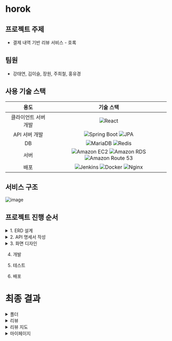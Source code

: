 # horok

## 프로젝트 주제
* 결제 내역 기반 리뷰 서비스 - 호록

## 팀원
* 강태연, 김이슬, 장원, 주희철, 홍유경

## 사용 기술 스택

| 용도 | 기술 스택 |
| :---: | :---: |
| 클라이언트 서버 개발 | ![React](https://img.shields.io/badge/React-%230088CC?logo=react) |
| API 서버 개발 | ![Spring Boot](https://img.shields.io/badge/Spring_Boot-%232E5918?logo=springboot) ![JPA](https://img.shields.io/badge/JPA-%232E5918) |
| DB | ![MariaDB](https://img.shields.io/badge/mariadb-%23007ACC?logo=mariadb) ![Redis](https://img.shields.io/badge/redis-%2350162D?logo=redis) |
| 서버 | ![Amazon EC2](https://img.shields.io/badge/Amazon_EC2-%23e5780c?logo=Amazon%20EC2) ![Amazon RDS](https://img.shields.io/badge/Amazon%20RDS-%23302CB2?logo=Amazon%20rds) ![Amazon Route 53](https://img.shields.io/badge/Amazon%20Route%2053-%23562DB1?logo=Amazon%20route%2053) |
| 배포 | ![Jenkins](https://img.shields.io/badge/Jenkins-%23D24939?logo=jenkins&logoColor=000000) ![Docker](https://img.shields.io/badge/docker-%23517A9E?logo=docker) ![Nginx](https://img.shields.io/badge/Nginx-%23009639?logo=nginx) |


## 서비스 구조

![image](https://github.com/Cubites/horok_front/assets/75084369/234fc76b-7d31-4c7f-8b9f-33538a985538)

## 프로젝트 진행 순서
<details>
  <summary>
    1. ERD 설계
  </summary>
  
  ![erd](https://github.com/Cubites/horok_back/assets/75084369/bb313997-ce35-487f-b763-705b2096427f)
</details>
<details>
  <summary>
    2. API 명세서 작성
  </summary>

  ![api](https://github.com/Cubites/horok_back/assets/75084369/44209718-767e-4fdd-a0a0-4c3f4e05a3f9)
</details>

<details>
  <summary>
    3. 화면 디자인
  </summary>
  
  ![ui](https://github.com/Cubites/horok_back/assets/75084369/ec25caf9-eaf3-4c9a-a0d8-7abf568dbe94)
</details>

4. 개발

5. 테스트
   
6. 배포

# 최종 결과

<details>
  <summary>
    폴더
  </summary>

  ### 폴더 생성 및 링크 공유
  ![folder1](https://github.com/Cubites/horok_back/assets/75084369/42ddc5c2-3193-4d5c-9afe-dfd032a824c2)

  ### 공유 링크로 폴더 접속
  ![folder2](https://github.com/Cubites/horok_back/assets/75084369/d8ac3a67-1320-45b0-b623-45d766052286)

  ### 폴더 즐겨찾기
  ![folder3](https://github.com/Cubites/horok_back/assets/75084369/2ffe2d51-ec70-4ee6-9a77-1054b9c74a4e)

  ### 폴더 이름 및 색상 수정, 폴더 나가기
  ![folder4](https://github.com/Cubites/horok_back/assets/75084369/1065b528-237b-4f62-9275-72f13e4ba7c4)
</details>

<details>
  <summary>
    리뷰
  </summary>

  ### 리뷰 목록 및 정렬
  ![r1](https://github.com/Cubites/horok_back/assets/75084369/400a1dcf-8a5c-432d-aa61-b9435c374f5f)

  ### 리뷰 상세보기
  ![r2](https://github.com/Cubites/horok_back/assets/75084369/a28abd1d-628d-4193-865b-4073c4511a9a)

  ### 리뷰 좋아요 추가
  ![r3](https://github.com/Cubites/horok_back/assets/75084369/76ee61be-9e9f-4371-adc5-b85cf2ccaa60)

  ### 리뷰에 댓글 작성
  ![r4](https://github.com/Cubites/horok_back/assets/75084369/5f97a7dd-c452-4c00-abcc-9291ba32c13b)
</details>

<details>
  <summary>
    리뷰 지도
  </summary>

  ### 리뷰 지도
  ![rm1](https://github.com/Cubites/horok_back/assets/75084369/d1db3620-b280-4010-8d30-a341c660e805)

  ### 리뷰 가게 지도에서 보기
  ![rm2](https://github.com/Cubites/horok_back/assets/75084369/d550b862-96e2-4431-96c2-5a58a4622a8b)

  ### 특정 폴더만 지도에 표시
  ![rm3](https://github.com/Cubites/horok_back/assets/75084369/9cac8ae9-d0f3-4674-81eb-636c4240bbab)
</details>

<details>
  <summary>
    마이페이지
  </summary>

  ### 카드 별 사용 통계
  ![m1](https://github.com/Cubites/horok_back/assets/75084369/0ad7c429-936e-4b09-b2ec-9fa16df7ca77)

  ### 프로필 사진 및 닉네임 수정
  ![m2](https://github.com/Cubites/horok_back/assets/75084369/457815f6-a8f8-478d-804a-4217c48fac2b)
</details>
